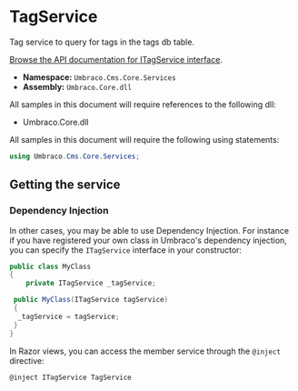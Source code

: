 # TagService

Tag service to query for tags in the tags db table.

[Browse the API documentation for ITagService interface](https://apidocs.umbraco.com/v13/csharp/api/Umbraco.Cms.Core.Services.ITagService.html).

* **Namespace:** `Umbraco.Cms.Core.Services`
* **Assembly:** `Umbraco.Core.dll`

All samples in this document will require references to the following dll:

* Umbraco.Core.dll

All samples in this document will require the following using statements:

```csharp
using Umbraco.Cms.Core.Services;
```

## Getting the service

### Dependency Injection

In other cases, you may be able to use Dependency Injection. For instance if you have registered your own class in Umbraco's dependency injection, you can specify the `ITagService` interface in your constructor:

```csharp
public class MyClass
{
    private ITagService _tagService;

 public MyClass(ITagService tagService)
 {
  _tagService = tagService;
 }
}
```

In Razor views, you can access the member service through the `@inject` directive:

```csharp
@inject ITagService TagService
```
